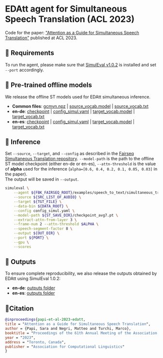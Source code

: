 # EDAtt agent for Simultaneous Speech Translation (ACL 2023)
Code for the paper: ["Attention as a Guide for Simultaneous Speech Translation"](https://arxiv.org/pdf/2212.07850.pdf) published at ACL 2023.

## 📎 Requirements
To run the agent, please make sure that [SimulEval v1.0.2](https://github.com/facebookresearch/SimulEval) is installed 
and set `--port` accordingly.

## 📌 Pre-trained offline models
We release the offline ST models used for EDAtt simultaneous inference.
- **Common files**: [gcmvn.npz](https://fbk-my.sharepoint.com/:u:/g/personal/spapi_fbk_eu/EVM-sFGlIitEnLrReN0P7kUBgayJ0rR5xB8dqvPYwjP8QQ?e=zdDoPJ) | [source_vocab.model](https://fbk-my.sharepoint.com/:u:/g/personal/spapi_fbk_eu/Eb5QB3M3NzNPnL_WTlPPKV8B3Def2irOo8v-8Y4gh9C0Rw?e=wsyzMr) | [source_vocab.txt](https://fbk-my.sharepoint.com/:t:/g/personal/spapi_fbk_eu/EXIWH7oKoUhKm-JfoOJF4YgBfAiwNRnmzdRxwbeve_Fo0g?e=qSK7f2)
- **en-de**: [checkpoint](https://fbk-my.sharepoint.com/:u:/g/personal/spapi_fbk_eu/EUaIqYxA4pNKonM4JakqRWsBp4CZ-o-CqZzkH7d1W9AJtg?e=SqVIZ5) | [config_simul.yaml](https://fbk-my.sharepoint.com/:u:/g/personal/spapi_fbk_eu/EZanfxsihW1Iv2nlegDZ0rwBbqWi0oCx_QfguPpd5tlhhg?e=bpZgtn) | [target_vocab.model](https://fbk-my.sharepoint.com/:u:/g/personal/spapi_fbk_eu/ESSS4UHoGYBKieVAallIxaABGfFarosDWTHtMpJgkGs7bA?e=5zXfMK) | [target_vocab.txt](https://fbk-my.sharepoint.com/:t:/g/personal/spapi_fbk_eu/ETUZaRMsBd1Pu_Bv87XYe6EB3nJSS4lhO_xkftM-oC3kWA?e=Vb2FCF)
- **en-es**: [checkpoint](https://fbk-my.sharepoint.com/:u:/g/personal/spapi_fbk_eu/EebJn5hHrLJGi1jfq0uwLQ0BYPgyICSzbZvroa6vf4JnXg?e=VdNU1o) | [config_simul.yaml](https://fbk-my.sharepoint.com/:u:/g/personal/spapi_fbk_eu/EYrOY2ZpWb5Dq8XSdtStskQBMRAQnRQn41wxlVltSVkWcA?e=DqxUqo) | [target_vocab.model](https://fbk-my.sharepoint.com/:u:/g/personal/spapi_fbk_eu/EXtxkcU9kYxAvIgCbprS-DMBPHP_OK1GprHfDoGYRLLGng?e=2rQ9fr) | [target_vocab.txt](https://fbk-my.sharepoint.com/:t:/g/personal/spapi_fbk_eu/ERQXkC7Mb09KhhScQR0wS58BkgERv9_UwbXgrL-7RkHu_A?e=U1uW2N)

## 🤖 Inference
Set `--source`, `--target`, and `--config` as described in the 
[Fairseq Simultaneous Translation repository](https://github.com/facebookresearch/fairseq/blob/main/examples/speech_to_text/docs/simulst_mustc_example.md#inference--evaluation).
`--model-path` is the path to the offline ST model checkpoint (either en-de or en-es), 
`--attn-threshold` is the value of **alpha** used for the inference (`alpha=[0.6, 0.4, 0.2, 0.1, 0.05, 0.03]` in the paper).  
The output will be saved in `--output`.

```bash
simuleval \
    --agent ${FBK_FAIRSEQ_ROOT}/examples/speech_to_text/simultaneous_translation/agents/simul_offline_edatt.py \
    --source ${SRC_LIST_OF_AUDIO} \
    --target ${TGT_FILE} \
    --data-bin ${DATA_ROOT} \
    --config config_simul.yaml \
    --model-path ${ST_SAVE_DIR}/checkpoint_avg7.pt \
    --extract-attn-from-layer 3 \
    --frame-num 2 --attn-threshold $ALPHA \
    --speech-segment-factor 8 \
    --output ${OUT_DIR} \
    --port ${PORT} \
    --gpu \
    --scores
```

## 💬 Outputs
To ensure complete reproducibility, we also release the outputs obtained by EDAtt using SimulEval 1.0.2:
- **en-de**: [outputs folder](https://fbk-my.sharepoint.com/:f:/g/personal/spapi_fbk_eu/Ei5_n6-oJAJNoDhnfj1aQ9QBgtn2awGq6vN6dyyuRrMKlQ?e=nQGoAH)
- **en-es**: [outputs folder](https://fbk-my.sharepoint.com/:f:/g/personal/spapi_fbk_eu/ElCE1YTr4U9LlqpU8uBoXdoBeMQPpa7vIsjNGg5pIE1Rdg?e=tuxsHv)


## 📍Citation
```bibtex
@inproceedings{papi-et-al-2023-edatt,
title = "Attention as a Guide for Simultaneous Speech Translation",
author = {Papi, Sara and Negri, Matteo and Turchi, Marco},
booktitle = "Proceedings of the 61th Annual Meeting of the Association for Computational Linguistics",
year = "2023",
address = "Toronto, Canada",
publisher = "Association for Computational Linguistics"
}
```
